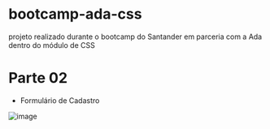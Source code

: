 # bootcamp-ada-css
projeto realizado durante o bootcamp do Santander em parceria com a Ada dentro do módulo de CSS

# Parte 02
- Formulário de Cadastro

![image](https://github.com/jeniffermarcondes/bootcamp-ada-css/assets/86030463/69751eaf-7752-441f-87e4-f60c7923c0b4)
